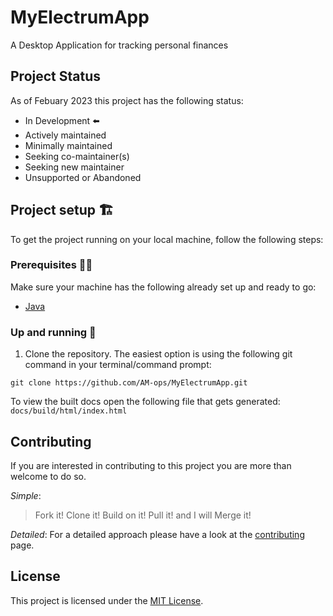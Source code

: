 # MyElectrumApp
A Desktop Application for tracking personal finances

## Project Status
As of Febuary 2023 this project has the following status:

- In Development ⬅️
- Actively maintained
- Minimally maintained
- Seeking co-maintainer(s)
- Seeking new maintainer
- Unsupported or Abandoned

## Project setup 🏗️

To get the project running on your local machine, follow the following steps:

### Prerequisites 🧑‍💻
Make sure your machine has the following already set up and ready to go:
- [Java](https://jdk.java.net/)

### Up and running 🏃 

1. Clone the repository. The easiest option is using the following git command in your terminal/command prompt:
```shell
git clone https://github.com/AM-ops/MyElectrumApp.git
```

To view the built docs open the following file that gets generated: `docs/build/html/index.html`

## Contributing
If you are interested in contributing to this project you are more than welcome to do so.

_Simple_: 
> Fork it! Clone it! Build on it! Pull it! and I will Merge it!

_Detailed_: For a detailed approach please have a look at the [contributing](CONTRIBUTING.md) page.

## License
This project is licensed under the [MIT License](LICENSE).

